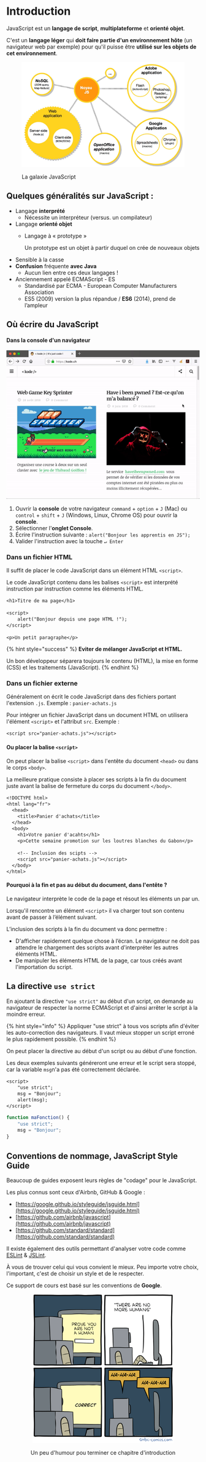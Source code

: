 # Introduction

JavaScript est un **langage de script**, **multiplateforme** et **orienté objet**.

C'est un **langage léger** qui **doit faire partie d'un environnement hôte** (un navigateur web par exemple) pour qu'il puisse être **utilisé sur les objets de cet environnement**.

<div data-full-width="true">

<figure><img src="../../.gitbook/assets/glaxie-js.png" alt=""><figcaption><p>La galaxie JavaScript</p></figcaption></figure>

</div>

## Quelques généralités sur JavaScript :

* Langage **interprété**
  * Nécessite un interpréteur (versus. un compilateur)
* Langage **orienté objet**
  *   Langage à « prototype »

      Un prototype est un objet à partir duquel on crée de nouveaux objets
* Sensible à la casse
* **Confusion** fréquente **avec Java**
  * Aucun lien entre ces deux langages !
* Anciennement appelé ECMAScript - ES
  * Standardisé par ECMA - European Computer Manufacturers Association
  * ES5 (2009) version la plus répandue / **ES6** (2014), prend de l’ampleur

## Où écrire du JavaScript

#### Dans la console d'un navigateur

![Console JavaScript de Firefox](../../.gitbook/assets/133A-JS-firefox-console.gif)

1. Ouvrir la **console** de votre navigateur `command` + `option` + `J` (Mac) ou `control` + `shift` + `J` (Windows, Linux, Chrome OS) pour ouvrir la **console**.
2. Sélectionner l'**onglet Console**.
3. Écrire l'instruction suivante : `alert("Bonjour les apprentis en JS");`
4. Valider l'instruction avec la touche `↵ Enter`

### Dans un fichier HTML

Il suffit de placer le code JavaScript dans un élément HTML `<script>`.

Le code JavaScript contenu dans les balises `<script>` est interprété instruction par instruction comme les éléments HTML.

```markup
<h1>Titre de ma page</h1>

<script>
    alert("Bonjour depuis une page HTML !");
</script>

<p>Un petit paragraphe</p>
```

{% hint style="success" %}
**Eviter de mélanger JavaScript et HTML.**

Un bon développeur séparera toujours le contenu (HTML), la mise en forme (CSS) et les traitements (JavaScript).
{% endhint %}

### Dans un fichier externe

Généralement on écrit le code JavaScript dans des fichiers portant l'extension `.js`. Exemple : `panier-achats.js`

Pour intégrer un fichier JavaScript dans un document HTML on utilisera l'élément `<script>` et l'attribut `src`. Exemple :

```markup
<script src="panier-achats.js"></script>
```

#### Ou placer la balise `<script>`

On peut placer la balise `<script>` dans l'entête du document `<head>` ou dans le corps `<body>`.

La meilleure pratique consiste à placer ses scripts à la fin du document juste avant la balise de fermeture du corps du document `</body>`.

```markup
<!DOCTYPE html>
<html lang="fr">
  <head>
    <title>Panier d'achats</title>
  </head>
  <body>
    <h1>Votre panier d'acahts</h1>
    <p>Cette semaine promotion sur les loutres blanches du Gabon</p>

    <!-- Inclusion des scipts -->  
    <script src="panier-achats.js"></script>
  </body>
</html>
```

#### Pourquoi à la fin et pas au début du document, dans l'entête  ?

Le navigateur interprète le code de la page et résout les éléments un par un.

Lorsqu'il rencontre un élément `<script>` il va charger tout son contenu avant de passer à l’élément suivant.

L’inclusion des scripts à la fin du document va donc permettre :

* D'afficher rapidement quelque chose à l’écran. Le navigateur ne doit pas attendre le chargement des scripts avant d'interpréter les autres éléments HTML.
* De manipuler les éléments HTML de la page, car tous créés avant l'importation du script.

## La directive `use strict`

En ajoutant la directive `"use strict"` au début d'un script, on demande au navigateur de respecter la norme ECMAScript et d'ainsi arrêter le script à la moindre erreur.

{% hint style="info" %}
Appliquer "use strict" à tous vos scripts afin d'éviter les auto-correction des navigateurs. Il vaut mieux stopper un script erroné le plus rapidement possible.
{% endhint %}

On peut placer la directive au début d'un script ou au début d'une fonction.

Les deux exemples suivants généreront une erreur et le script sera stoppé, car la variable `msg`n'a pas été correctement déclarée.

```markup
<script>
    "use strict";
    msg = "Bonjour";
    alert(msg);
</script>
```

```javascript
function maFonction() {
    "use strict";
    msg = "Bonjour";
}
```

## Conventions de nommage, JavaScript Style Guide

Beaucoup de guides exposent leurs règles de "codage" pour le JavaScript.

Les plus connus sont ceux d'Airbnb, GitHub & Google :&#x20;

* [https://google.github.io/styleguide/jsguide.html](https://google.github.io/styleguide/jsguide.html)
* [https://github.com/airbnb/javascript](https://github.com/airbnb/javascript)
* [https://github.com/standard/standard](https://github.com/standard/standard)

Il existe également des outils permettant d'analyser votre code comme [ESLint](https://eslint.org/) & [JSLint](https://www.jslint.com/).

À vous de trouver celui qui vous convient le mieux. Peu importe votre choix, l'important, c'est de choisir un style et de le respecter.

Ce support de cours est basé sur les conventions de **Google**.

<div align="center">

<figure><img src="../../.gitbook/assets/no-humans.png" alt=""><figcaption><p>Un peu d'humour pou terminer ce chapitre d'introduction</p></figcaption></figure>

</div>

